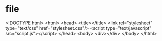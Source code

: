 # file
&lt;!DOCTYPE html> &lt;html>     &lt;head> 		&lt;title>&lt;/title>         &lt;link rel="stylesheet" type="text/css" href="stylesheet.css"/>         &lt;script type="text/javascript" src="script.js">&lt;/script> 	&lt;/head> 	&lt;body>         &lt;div>&lt;/div>    	&lt;/body> &lt;/html>
